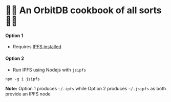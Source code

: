 # 👨‍🍳 An OrbitDB cookbook of all sorts 👨‍🍳

#### Option 1
- Requires [IPFS installed](https://docs.ipfs.io/install/)
   
#### Option 2
- Run IPFS using Nodejs with `jsipfs`
```shell
npm -g i jsipfs
```    
   
**Note:** Option 1 produces `~/.ipfs` while Option 2 produces `~/.jsipfs` as both provide an IPFS node
